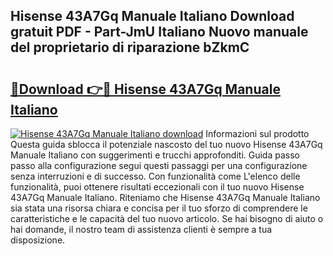 ## Hisense 43A7Gq Manuale Italiano Download gratuit PDF - Part-JmU Italiano Nuovo manuale del proprietario di riparazione bZkmC

# <h2><a href="http://dfg8m4k.blite.top/?on=Hisense+43A7Gq+Manuale+Italiano">🔗Download 👉🔴 Hisense 43A7Gq Manuale Italiano</a></h2>

[![Hisense 43A7Gq Manuale Italiano download](https://i.imgur.com/lujVjoI.png)](http://dfg8m4k.blite.top/?on=Hisense+43A7Gq+Manuale+Italiano)
Informazioni sul prodotto Questa guida sblocca il potenziale nascosto del tuo nuovo Hisense 43A7Gq Manuale Italiano con suggerimenti e trucchi approfonditi. Guida passo passo alla configurazione segui questi passaggi per una configurazione senza interruzioni e di successo. Con funzionalità come L'elenco delle funzionalità, puoi ottenere risultati eccezionali con il tuo nuovo Hisense 43A7Gq Manuale Italiano. Riteniamo che Hisense 43A7Gq Manuale Italiano sia stata una risorsa chiara e concisa per il tuo sforzo di comprendere le caratteristiche e le capacità del tuo nuovo articolo. Se hai bisogno di aiuto o hai domande, il nostro team di assistenza clienti è sempre a tua disposizione.
